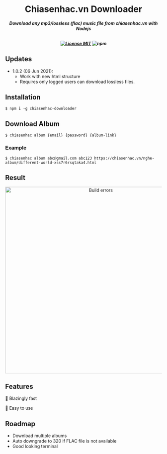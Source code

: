 <h1 align="center">Chiasenhac.vn Downloader</h1>

<h5 align="center">Download any mp3/lossless (flac) music file from chiasenhac.vn with Nodejs<br>
<br>
<p align="center">
  <a href="https://choosealicense.com/licenses/mit/"><img
	  alt="License MIT"
	  src="https://img.shields.io/badge/licence-MIT-3498db.svg"></a>
  <img alt="npm" src="https://img.shields.io/npm/v/chiasenhac-downloader">
</p>

## Updates
 * 1.0.2 (06 Jun 2021): 
   * Work with new html structure
   * Requires only logged users can download lossless files.

## Installation
`$ npm i -g chiasenhac-downloader`

## Download Album
`$ chiasenhac album {email} {password} {album-link}`

### Example
`$ chiasenhac album abc@gmail.com abc123 https://chiasenhac.vn/nghe-album/different-world-xss7r6rsqtaka4.html`

## Result

<p align='center'>
<img src='https://raw.githubusercontent.com/minhnvc/chiasenhac-downloader/master/example.png' width='600' alt='Build errors'>
</p>

## Features
🚀 Blazingly fast

🎯 Easy to use

## Roadmap
* Download multiple albums
* Auto downgrade to 320 if FLAC file is not available
* Good looking terminal